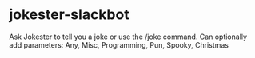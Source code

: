 # jokester-slackbot

Ask Jokester to tell you a joke or use the /joke command.
Can optionally add parameters: Any, Misc, Programming, Pun, Spooky, Christmas

